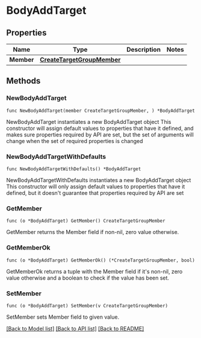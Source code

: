# BodyAddTarget

## Properties

Name | Type | Description | Notes
------------ | ------------- | ------------- | -------------
**Member** | [**CreateTargetGroupMember**](CreateTargetGroupMember.md) |  | 

## Methods

### NewBodyAddTarget

`func NewBodyAddTarget(member CreateTargetGroupMember, ) *BodyAddTarget`

NewBodyAddTarget instantiates a new BodyAddTarget object
This constructor will assign default values to properties that have it defined,
and makes sure properties required by API are set, but the set of arguments
will change when the set of required properties is changed

### NewBodyAddTargetWithDefaults

`func NewBodyAddTargetWithDefaults() *BodyAddTarget`

NewBodyAddTargetWithDefaults instantiates a new BodyAddTarget object
This constructor will only assign default values to properties that have it defined,
but it doesn't guarantee that properties required by API are set

### GetMember

`func (o *BodyAddTarget) GetMember() CreateTargetGroupMember`

GetMember returns the Member field if non-nil, zero value otherwise.

### GetMemberOk

`func (o *BodyAddTarget) GetMemberOk() (*CreateTargetGroupMember, bool)`

GetMemberOk returns a tuple with the Member field if it's non-nil, zero value otherwise
and a boolean to check if the value has been set.

### SetMember

`func (o *BodyAddTarget) SetMember(v CreateTargetGroupMember)`

SetMember sets Member field to given value.



[[Back to Model list]](../README.md#documentation-for-models) [[Back to API list]](../README.md#documentation-for-api-endpoints) [[Back to README]](../README.md)


